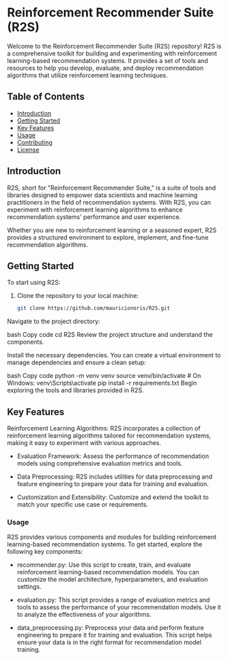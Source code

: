 # Reinforcement Recommender Suite (R2S)

Welcome to the Reinforcement Recommender Suite (R2S) repository! R2S is a comprehensive toolkit for building and experimenting with reinforcement learning-based recommendation systems. It provides a set of tools and resources to help you develop, evaluate, and deploy recommendation algorithms that utilize reinforcement learning techniques.

## Table of Contents

- [Introduction](#introduction)
- [Getting Started](#getting-started)
- [Key Features](#key-features)
- [Usage](#usage)
- [Contributing](#contributing)
- [License](#license)

## Introduction

R2S, short for "Reinforcement Recommender Suite," is a suite of tools and libraries designed to empower data scientists and machine learning practitioners in the field of recommendation systems. With R2S, you can experiment with reinforcement learning algorithms to enhance recommendation systems' performance and user experience.

Whether you are new to reinforcement learning or a seasoned expert, R2S provides a structured environment to explore, implement, and fine-tune recommendation algorithms.

## Getting Started

To start using R2S:

1. Clone the repository to your local machine:

   ```bash
   git clone https://github.com/mauricionoris/R2S.git

Navigate to the project directory:

bash
Copy code
cd R2S
Review the project structure and understand the components.

Install the necessary dependencies. You can create a virtual environment to manage dependencies and ensure a clean setup:

bash
Copy code
python -m venv venv
source venv/bin/activate  # On Windows: venv\Scripts\activate
pip install -r requirements.txt
Begin exploring the tools and libraries provided in R2S.

## Key Features
Reinforcement Learning Algorithms: R2S incorporates a collection of reinforcement learning algorithms tailored for recommendation systems, making it easy to experiment with various approaches.

- Evaluation Framework: Assess the performance of recommendation models using comprehensive evaluation metrics and tools.

- Data Preprocessing: R2S includes utilities for data preprocessing and feature engineering to prepare your data for training and evaluation.

- Customization and Extensibility: Customize and extend the toolkit to match your specific use case or requirements.


### Usage
R2S provides various components and modules for building reinforcement learning-based recommendation systems. To get started, explore the following key components:

 - recommender.py: Use this script to create, train, and evaluate reinforcement learning-based recommendation models. You can customize the model architecture, hyperparameters, and evaluation settings.

 - evaluation.py: This script provides a range of evaluation metrics and tools to assess the performance of your recommendation models. Use it to analyze the effectiveness of your algorithms.

 - data_preprocessing.py: Preprocess your data and perform feature engineering to prepare it for training and evaluation. This script helps ensure your data is in the right format for recommendation model training.


